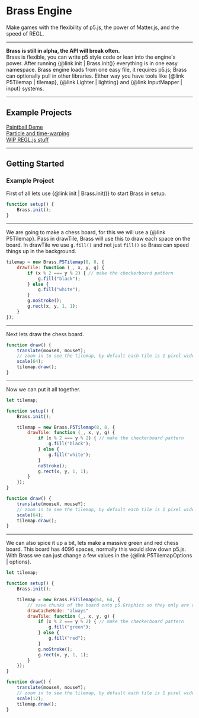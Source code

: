 # Brass Engine #
Make games with the flexibility of p5.js, the power of Matter.js, and the speed of REGL.
___
**Brass is still in alpha, the API will break often.** <br>
Brass is flexible, you can write p5 style code or lean into the engine's power.
After running {@link init | Brass.init()} everything is in one easy namespace.
Brass engine loads from one easy file, it requires p5.js; Brass can optionally pull in other libraries.
Either way you have tools like {@link P5Tilemap | tilemap}, {@link Lighter | lighting} and {@link InputMapper | input} systems.
___
## Example Projects
[Paintball Deme](../examples/rainbowShooter/index.html) <br>
[Particle and time-warping](../examples/particleWarp/index.html) <br>
[WIP REGL.js stuff](../examples/shaderTest/index.html) <br>
___
## Getting Started
### Example Project
First of all lets use {@link init | Brass.init()} to start Brass in setup.
```js
function setup() {
	Brass.init();
}
```
___
We are going to make a chess board, for this we will use a {@link P5Tilemap}.
Pass in drawTile, Brass will use this to draw each space on the board.
In drawTile we use ```g.fill()``` and not just ```fill()``` so Brass can speed things up in the background.
```js
tilemap = new Brass.P5Tilemap(8, 8, {
	drawTile: function (_, x, y, g) {
		if (x % 2 === y % 2) { // make the checkerboard pattern
			g.fill("black");
		} else {
			g.fill("white");
		}
		g.noStroke();
		g.rect(x, y, 1, 1);
	}
});
```
___
Next lets draw the chess board.
```js
function draw() {
	translate(mouseX, mouseY);
	// zoom in to see the tilemap, by default each tile is 1 pixel wide
	scale(64);
	tilemap.draw();
}
```
___
Now we can put it all together. 
```js
let tilemap;

function setup() {
	Brass.init();

	tilemap = new Brass.P5Tilemap(8, 8, {
		drawTile: function (_, x, y, g) {
			if (x % 2 === y % 2) { // make the checkerboard pattern
				g.fill("black");
			} else {
				g.fill("white");
			}
			noStroke();
			g.rect(x, y, 1, 1);
		}
	});
}

function draw() {
	translate(mouseX, mouseY);
	// zoom in to see the tilemap, by default each tile is 1 pixel wide
	scale(64);
	tilemap.draw();
}
```
___
We can also spice it up a bit, lets make a massive green and red chess board.
This board has 4096 spaces, normally this would slow down p5.js.
With Brass we can just change a few values in the {@link P5TilemapOptions | options}.
```js
let tilemap;

function setup() {
	Brass.init();

	tilemap = new Brass.P5Tilemap(64, 64, {
		// save chunks of the board onto p5.Graphics so they only are drawn once
		drawCacheMode: "always"
		drawTile: function (_, x, y, g) {
			if (x % 2 === y % 2) { // make the checkerboard pattern
				g.fill("green");
			} else {
				g.fill("red");
			}
			g.noStroke();
			g.rect(x, y, 1, 1);
		}
	});
}

function draw() {
	translate(mouseX, mouseY);
	// zoom in to see the tilemap, by default each tile is 1 pixel wide
	scale(12);
	tilemap.draw();
}
```